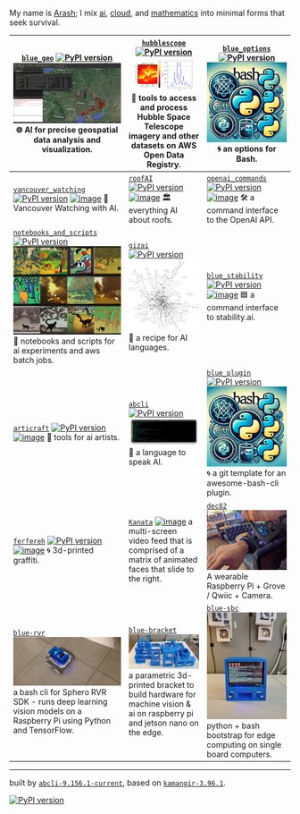My name is [Arash](http://kamangir.net/); I mix [ai](https://github.com/kamangir/roofAI), [cloud](https://github.com/kamangir/hubble), and [mathematics](https://github.com/kamangir/giza) into minimal forms that seek survival.

| [`blue_geo`](https://github.com/kamangir/blue-geo) [![PyPI version](https://img.shields.io/pypi/v/blue_geo.svg)](https://pypi.org/project/blue_geo/) [![image](https://github.com/kamangir/assets/raw/main/nbs/ukraine-timemap/QGIS.png?raw=true)](https://github.com/kamangir/blue-geo) 🌐 AI for precise geospatial data analysis and visualization. | [`hubblescope`](https://github.com/kamangir/hubble) [![PyPI version](https://img.shields.io/pypi/v/hubblescope.svg)](https://pypi.org/project/hubblescope/) [![image](https://github.com/kamangir/hubble/raw/main/assets/hst/u4ge0106r_c0m.gif)](https://github.com/kamangir/hubble) 🔭 tools to access and process Hubble Space Telescope imagery and other datasets on AWS Open Data Registry. | [`blue_options`](https://github.com/kamangir/blue-options) [![PyPI version](https://img.shields.io/pypi/v/blue_options.svg)](https://pypi.org/project/blue_options/) [![image](https://github.com/kamangir/assets/raw/main/blue-plugin/marquee.png?raw=true)](https://github.com/kamangir/blue-options) 🌀 an options for Bash. |
| --- | --- | --- |
| [`vancouver_watching`](https://github.com/kamangir/vancouver-watching) [![PyPI version](https://img.shields.io/pypi/v/vancouver_watching.svg)](https://pypi.org/project/vancouver_watching/) [![image](https://user-images.githubusercontent.com/1007567/196573547-b1c71b3b-7fac-4d2c-bba0-a87b063830da.png)](https://github.com/kamangir/vancouver-watching) 🌈 Vancouver Watching with AI. | [`roofAI`](https://github.com/kamangir/roofAI) [![PyPI version](https://img.shields.io/pypi/v/roofAI.svg)](https://pypi.org/project/roofAI/) [![image](https://github.com/kamangir/assets/blob/main/2023-10-28-16-28-36-88493-predict.gif?raw=true)](https://github.com/kamangir/roofAI) 🏛️ everything AI about roofs. | [`openai_commands`](https://github.com/kamangir/openai-commands) [![PyPI version](https://img.shields.io/pypi/v/openai_commands.svg)](https://pypi.org/project/openai_commands/) [![image](https://github.com/kamangir/openai-commands/raw/main/assets/carrot.png)](https://github.com/kamangir/openai-commands) 🛠️ a command interface to the OpenAI API. |
| [`notebooks_and_scripts`](https://github.com/kamangir/notebooks-and-scripts) [![PyPI version](https://img.shields.io/pypi/v/notebooks_and_scripts.svg)](https://pypi.org/project/notebooks_and_scripts/) [![image](https://github.com/kamangir/assets/raw/main/nbs/3x4.jpg?raw=true)](https://github.com/kamangir/notebooks-and-scripts) 📜 notebooks and scripts for ai experiments and aws batch jobs. | [`gizai`](https://github.com/kamangir/giza) [![PyPI version](https://img.shields.io/pypi/v/gizai.svg)](https://pypi.org/project/gizai/) [![image](https://github.com/kamangir/giza/raw/main/assets/giza.png)](https://github.com/kamangir/giza) 🔻 a recipe for AI languages. | [`blue_stability`](https://github.com/kamangir/blue-stability) [![PyPI version](https://img.shields.io/pypi/v/blue_stability.svg)](https://pypi.org/project/blue_stability/) [![image](https://github.com/kamangir/AI-ART/raw/main/blue-stability/blue_stability.gif)](https://github.com/kamangir/blue-stability) 🟦 a command interface to stability.ai. |
| [`articraft`](https://github.com/kamangir/aiart) [![PyPI version](https://img.shields.io/pypi/v/articraft.svg)](https://pypi.org/project/articraft/) [![image](https://github.com/kamangir/openai-commands/raw/main/assets/DALL-E.png?raw=1)](https://github.com/kamangir/aiart) 🎨 tools for ai artists. | [`abcli`](https://github.com/kamangir/awesome-bash-cli) [![PyPI version](https://img.shields.io/pypi/v/abcli.svg)](https://pypi.org/project/abcli/) [![image](https://github.com/kamangir/awesome-bash-cli/raw/main/assets/marquee.png)](https://github.com/kamangir/awesome-bash-cli) 🚀 a language to speak AI. | [`blue_plugin`](https://github.com/kamangir/blue-plugin) [![PyPI version](https://img.shields.io/pypi/v/blue_plugin.svg)](https://pypi.org/project/blue_plugin/) [![image](https://github.com/kamangir/assets/raw/main/blue-plugin/marquee.png?raw=true)](https://github.com/kamangir/blue-plugin) 🌀 a git template for an awesome-bash-cli plugin. |
| [`ferfereh`](https://github.com/kamangir/ferfereh) [![PyPI version](https://img.shields.io/pypi/v/ferfereh.svg)](https://pypi.org/project/ferfereh/) [![image](https://user-images.githubusercontent.com/1007567/221448494-d57e08c1-625b-499e-a576-81894f112d6a.jpg)](https://github.com/kamangir/ferfereh) 🌀 3d-printed graffiti. | [`Kanata`](https://github.com/kamangir/Kanata) [![image](https://kamangir-public.s3.ca-central-1.amazonaws.com/Canadians_v11.gif)](https://github.com/kamangir/Kanata) a multi-screen video feed that is comprised of a matrix of animated faces that slide to the right. | [`dec82`](https://github.com/kamangir/dec82) [![image](https://github.com/kamangir/blue-bracket/raw/main/images/dec82-6.jpg)](https://github.com/kamangir/dec82) A wearable Raspberry Pi + Grove / Qwiic + Camera. |
| [`blue-rvr`](https://github.com/kamangir/blue-rvr) [![image](https://github.com/kamangir/blue-rvr/raw/master/abcli/assets/marquee.jpeg)](https://github.com/kamangir/blue-rvr) a bash cli for Sphero RVR SDK - runs deep learning vision models on a Raspberry Pi using Python and TensorFlow. | [`blue-bracket`](https://github.com/kamangir/blue-bracket) [![image](https://github.com/kamangir/blue-bracket/raw/main/images/marquee.jpg)](https://github.com/kamangir/blue-bracket) a parametric 3d-printed bracket to build hardware for machine vision & ai on raspberry pi and jetson nano on the edge. | [`blue-sbc`](https://github.com/kamangir/blue-sbc) [![image](https://github.com/kamangir/blue-bracket/raw/main/images/blue3-1.jpg)](https://github.com/kamangir/blue-sbc) python + bash bootstrap for edge computing on single board computers. |

---
built by [`abcli-9.156.1-current`](https://github.com/kamangir/awesome-bash-cli), based on [`kamangir-3.96.1`](https://github.com/kamangir/kamangir).

[![PyPI version](https://img.shields.io/pypi/v/kamangir.svg)](https://pypi.org/project/kamangir/)

